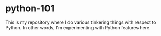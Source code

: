 # python-101
 This is my repository where I do various tinkering things with respect to Python.
 In other words, I'm experimenting with Python features here.
